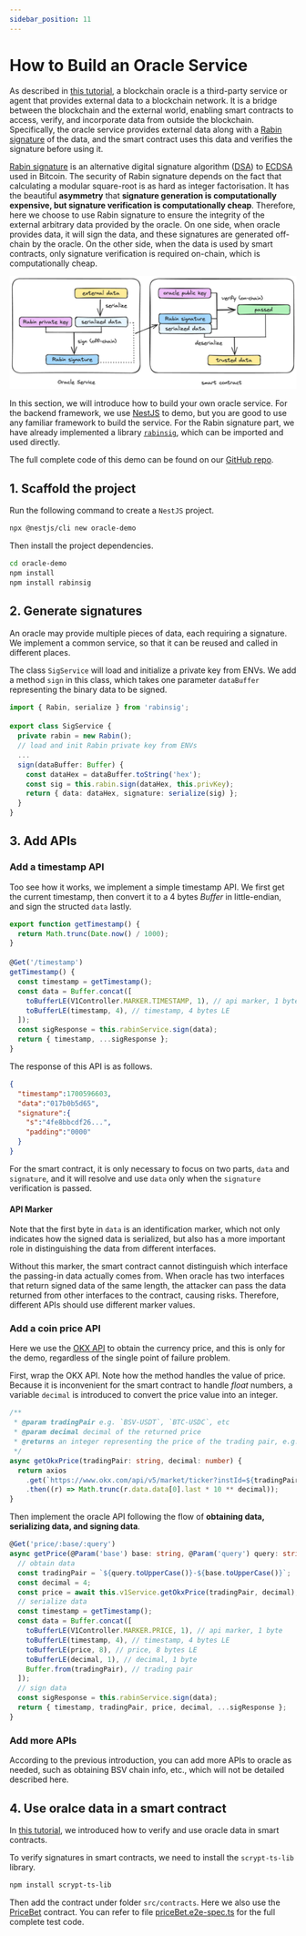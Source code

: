 ```yaml
---
sidebar_position: 11
---
```


# How to Build an Oracle Service

As described in [this tutorial](../tutorials/oracle.md), a blockchain oracle is a third-party service or agent that provides external data to a blockchain network. It is a bridge between the blockchain and the external world, enabling smart contracts to access, verify, and incorporate data from outside the blockchain. Specifically, the oracle service provides external data along with a [Rabin signature](https://en.wikipedia.org/wiki/Rabin_signature_algorithm) of the data, and the smart contract uses this data and verifies the signature before using it.

[Rabin signature](https://en.wikipedia.org/wiki/Rabin_signature_algorithm) is an alternative digital signature algorithm ([DSA](https://en.wikipedia.org/wiki/Digital_Signature_Algorithm)) to [ECDSA](https://en.wikipedia.org/wiki/Elliptic_Curve_Digital_Signature_Algorithm) used in Bitcoin. The security of Rabin signature depends on the fact that calculating a modular square-root is as hard as integer factorisation. It has the beautiful **asymmetry** that **signature generation is computationally expensive, but signature verification is computationally cheap**. Therefore, here we choose to use Rabin signature to ensure the integrity of the external arbitrary data provided by the oracle. On one side, when oracle provides data, it will sign the data, and these signatures are generated off-chain by the oracle. On the other side, when the data is used by smart contracts, only signature verification is required on-chain, which is computationally cheap.

![](../../static/img/oracle.png)

In this section, we will introduce how to build your own oracle service. For the backend framework, we use [NestJS](https://nestjs.com/) to demo, but you are good to use any familiar framework to build the service. For the Rabin signature part, we have already implemented a library [`rabinsig`](https://github.com/sCrypt-Inc/rabin), which can be imported and used directly.

The full complete code of this demo can be found on our [GitHub repo](https://github.com/sCrypt-Inc/oracle-demo).

## 1. Scaffold the project

Run the following command to create a `NestJS` project.

```bash
npx @nestjs/cli new oracle-demo
```

Then install the project dependencies.

```bash
cd oracle-demo
npm install
npm install rabinsig
```

## 2. Generate signatures

An oracle may provide multiple pieces of data, each requiring a signature. We implement a common service, so that it can be reused and called in different places.

The class `SigService` will load and initialize a private key from ENVs. We add a method `sign` in this class, which takes one parameter `dataBuffer` representing the binary data to be signed.

```ts
import { Rabin, serialize } from 'rabinsig';

export class SigService {
  private rabin = new Rabin();
  // load and init Rabin private key from ENVs
  ...
  sign(dataBuffer: Buffer) {
    const dataHex = dataBuffer.toString('hex');
    const sig = this.rabin.sign(dataHex, this.privKey);
    return { data: dataHex, signature: serialize(sig) };
  }
}
```

## 3. Add APIs

### Add a timestamp API

Too see how it works, we implement a simple timestamp API. We first get the current timestamp, then convert it to a 4 bytes *Buffer* in little-endian, and sign the structed `data` lastly.

```ts
export function getTimestamp() {
  return Math.trunc(Date.now() / 1000);
}

@Get('/timestamp')
getTimestamp() {
  const timestamp = getTimestamp();
  const data = Buffer.concat([
    toBufferLE(V1Controller.MARKER.TIMESTAMP, 1), // api marker, 1 byte
    toBufferLE(timestamp, 4), // timestamp, 4 bytes LE
  ]);
  const sigResponse = this.rabinService.sign(data);
  return { timestamp, ...sigResponse };
}
```

The response of this API is as follows.

```json
{
  "timestamp":1700596603,
  "data":"017b0b5d65",
  "signature":{
    "s":"4fe8bbcdf26...",
    "padding":"0000"
  }
}
```

For the smart contract, it is only necessary to focus on two parts, `data` and `signature`, and it will resolve and use `data` only when the `signature` verification is passed.

#### API Marker

Note that the first byte in `data` is an identification marker, which not only indicates how the signed data is serialized, but also has a more important role in distinguishing the data from different interfaces.

Without this marker, the smart contract cannot distinguish which interface the passing-in data actually comes from. When oracle has two interfaces that return signed data of the same length, the attacker can pass the data returned from other interfaces to the contract, causing risks. Therefore, different APIs should use different marker values.

### Add a coin price API

Here we use the [OKX API](https://www.okx.com/docs-v5/en) to obtain the currency price, and this is only for the demo, regardless of the single point of failure problem.

First, wrap the OKX API. Note how the method handles the value of price. Because it is inconvenient for the smart contract to handle *float* numbers, a variable `decimal` is introduced to convert the price value into an integer.

```ts
/**
 * @param tradingPair e.g. `BSV-USDT`, `BTC-USDC`, etc
 * @param decimal decimal of the returned price
 * @returns an integer representing the price of the trading pair, e.g. return 1234 with decimal 2 means 12.34
 */
async getOkxPrice(tradingPair: string, decimal: number) {
  return axios
    .get(`https://www.okx.com/api/v5/market/ticker?instId=${tradingPair}`)
    .then((r) => Math.trunc(r.data.data[0].last * 10 ** decimal));
}
```

Then implement the oracle API following the flow of **obtaining data, serializing data, and signing data**.

```ts
@Get('price/:base/:query')
async getPrice(@Param('base') base: string, @Param('query') query: string) {
  // obtain data
  const tradingPair = `${query.toUpperCase()}-${base.toUpperCase()}`;
  const decimal = 4;
  const price = await this.v1Service.getOkxPrice(tradingPair, decimal);
  // serialize data
  const timestamp = getTimestamp();
  const data = Buffer.concat([
    toBufferLE(V1Controller.MARKER.PRICE, 1), // api marker, 1 byte
    toBufferLE(timestamp, 4), // timestamp, 4 bytes LE
    toBufferLE(price, 8), // price, 8 bytes LE
    toBufferLE(decimal, 1), // decimal, 1 byte
    Buffer.from(tradingPair), // trading pair
  ]);
  // sign data
  const sigResponse = this.rabinService.sign(data);
  return { timestamp, tradingPair, price, decimal, ...sigResponse };
}
```

### Add more APIs

According to the previous introduction, you can add more APIs to oracle as needed, such as obtaining BSV chain info, etc., which will not be detailed described here.

## 4. Use oralce data in a smart contract

In [this tutorial](../tutorials/oracle.md), we introduced how to verify and use oracle data in smart contracts.

To verify signatures in smart contracts, we need to install the `scrypt-ts-lib` library.

```bash
npm install scrypt-ts-lib
```

Then add the contract under folder `src/contracts`. Here we also use the [PriceBet](https://github.com/sCrypt-Inc/oracle-demo/blob/master/src/contracts/priceBet.ts) contract. You can refer to file [priceBet.e2e-spec.ts](https://github.com/sCrypt-Inc/oracle-demo/blob/master/src/contracts/priceBet.ts) for the full complete test code.
